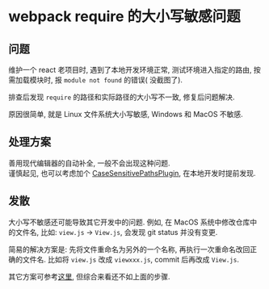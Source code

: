 # webpack require 的大小写敏感问题

## 问题

维护一个 react 老项目时, 遇到了本地开发环境正常, 测试环境进入指定的路由, 按需加载模块时, 报 `module not found` 的错误(
没截图了).

排查后发现 `require` 的路径和实际路径的大小写不一致, 修复后问题解决.

原因很简单, 就是 Linux 文件系统大小写敏感, Windows 和 MacOS 不敏感.

## 处理方案

善用现代编辑器的自动补全, 一般不会出现这种问题.  
谨慎起见, 也可以考虑加个 [CaseSensitivePathsPlugin](https://github.com/Urthen/case-sensitive-paths-webpack-plugin),
在本地开发时提前发现.

## 发散

大小写不敏感还可能导致其它开发中的问题. 例如, 在 MacOS 系统中修改仓库中的文件名, 比如: `view.js` -> `View.js`, 会发现
git status 并没有变更.

简易的解决方案是: 先将文件重命名为另外的一个名称, 再执行一次重命名改回正确的文件名. 比如将 `view.js` 改成 `viewxxx.js`,
commit 后再改成 `View.js`.

其它方案可参考[这里](https://stackoverflow.com/questions/17683458/how-do-i-commit-case-sensitive-only-filename-changes-in-git),
但综合来看还不如上面的步骤.


